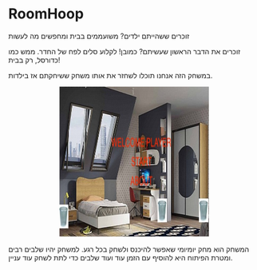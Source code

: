 # RoomHoop
זוכרים ששהייתם ילדים?
משועממים בבית ומחפשים מה לעשות

זוכרים את הדבר הראשון שעשיתם? כמובן! לקלוע סלים לפח של החדר. ממש כמו כדורסל, רק בבית!

במשחק הזה אנחנו תוכלו לשחזר את אותו משחק ששיחקתם אז בילדות.

<p align="center">
 <img
   src="/start screen.jpg"
   alt="start screen"
   title="start screen"
   style="display: inline-block; width: 300px; height: 300px; margin-left: auto; margin-right: auto;">
 </p>
 
 המשחק הוא מחק יומיומי שאפשר להיכנס ולשחק בכל רגע. למשחק יהיו שלבים רבים ומטרת הפיתוח היא להוסיף עם הזמן עוד ועוד שלבים כדי לתת לשחק עוד עניין.

